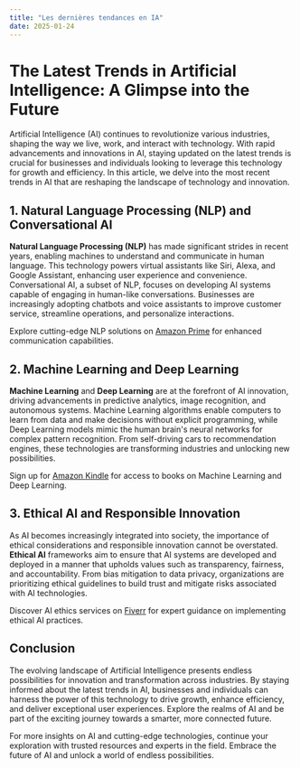 ```yaml
---
title: "Les dernières tendances en IA"
date: 2025-01-24
---
```


# The Latest Trends in Artificial Intelligence: A Glimpse into the Future

Artificial Intelligence (AI) continues to revolutionize various industries, shaping the way we live, work, and interact with technology. With rapid advancements and innovations in AI, staying updated on the latest trends is crucial for businesses and individuals looking to leverage this technology for growth and efficiency. In this article, we delve into the most recent trends in AI that are reshaping the landscape of technology and innovation.

## 1. Natural Language Processing (NLP) and Conversational AI

**Natural Language Processing (NLP)** has made significant strides in recent years, enabling machines to understand and communicate in human language. This technology powers virtual assistants like Siri, Alexa, and Google Assistant, enhancing user experience and convenience. Conversational AI, a subset of NLP, focuses on developing AI systems capable of engaging in human-like conversations. Businesses are increasingly adopting chatbots and voice assistants to improve customer service, streamline operations, and personalize interactions.

Explore cutting-edge NLP solutions on [Amazon Prime](https://www.amazon.fr/amazonprime?_encoding=UTF8&primeCampaignId=prime_assoc_ft&tag=zenzen0d-21France) for enhanced communication capabilities.

## 2. Machine Learning and Deep Learning

**Machine Learning** and **Deep Learning** are at the forefront of AI innovation, driving advancements in predictive analytics, image recognition, and autonomous systems. Machine Learning algorithms enable computers to learn from data and make decisions without explicit programming, while Deep Learning models mimic the human brain's neural networks for complex pattern recognition. From self-driving cars to recommendation engines, these technologies are transforming industries and unlocking new possibilities.

Sign up for [Amazon Kindle](https://www.amazon.fr/kindle-dbs/hz/signup?tag=zenzen0d-21France) for access to books on Machine Learning and Deep Learning.

## 3. Ethical AI and Responsible Innovation

As AI becomes increasingly integrated into society, the importance of ethical considerations and responsible innovation cannot be overstated. **Ethical AI** frameworks aim to ensure that AI systems are developed and deployed in a manner that upholds values such as transparency, fairness, and accountability. From bias mitigation to data privacy, organizations are prioritizing ethical guidelines to build trust and mitigate risks associated with AI technologies.

Discover AI ethics services on [Fiverr](https://go.fiverr.com/visit/?bta=1071918&brand=fiverrmarketplace) for expert guidance on implementing ethical AI practices.

## Conclusion

The evolving landscape of Artificial Intelligence presents endless possibilities for innovation and transformation across industries. By staying informed about the latest trends in AI, businesses and individuals can harness the power of this technology to drive growth, enhance efficiency, and deliver exceptional user experiences. Explore the realms of AI and be part of the exciting journey towards a smarter, more connected future.

For more insights on AI and cutting-edge technologies, continue your exploration with trusted resources and experts in the field. Embrace the future of AI and unlock a world of endless possibilities.